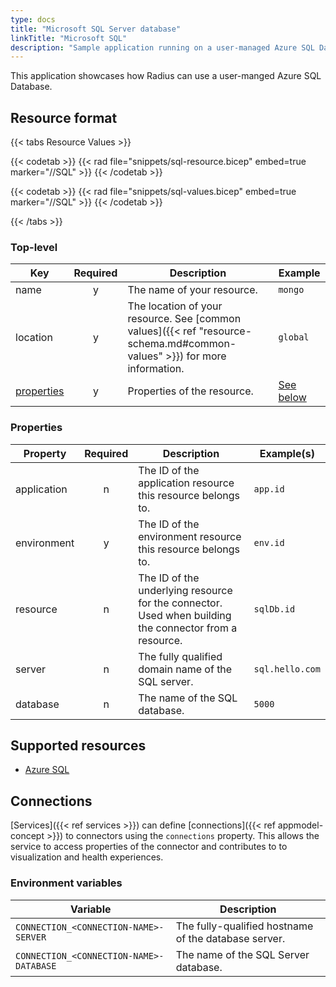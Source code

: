 ```yaml
---
type: docs
title: "Microsoft SQL Server database"
linkTitle: "Microsoft SQL"
description: "Sample application running on a user-managed Azure SQL Database"
---
```


This application showcases how Radius can use a user-manged Azure SQL Database.

## Resource format

{{< tabs Resource Values >}}

{{< codetab >}}
{{< rad file="snippets/sql-resource.bicep" embed=true marker="//SQL" >}}
{{< /codetab >}}

{{< codetab >}}
{{< rad file="snippets/sql-values.bicep" embed=true marker="//SQL" >}}
{{< /codetab >}}

{{< /tabs >}}

### Top-level

| Key  | Required | Description | Example |
|------|:--------:|-------------|---------|
| name | y | The name of your resource. | `mongo`
| location | y | The location of your resource. See [common values]({{< ref "resource-schema.md#common-values" >}}) for more information. | `global`
| [properties](#properties) | y | Properties of the resource. | [See below](#properties)

### Properties

| Property | Required | Description | Example(s) |
|----------|:--------:|-------------|------------|
| application | n | The ID of the application resource this resource belongs to. | `app.id`
| environment | y | The ID of the environment resource this resource belongs to. | `env.id`
| resource  | n | The ID of the underlying resource for the connector. Used when building the connector from a resource. | `sqlDb.id`
| server | n | The fully qualified domain name of the SQL server. | `sql.hello.com`
| database | n | The name of the SQL database. | `5000`

## Supported resources

- [Azure SQL](https://docs.microsoft.com/en-us/azure/azure-sql/)

## Connections

[Services]({{< ref services >}}) can define [connections]({{< ref appmodel-concept >}}) to connectors using the `connections` property. This allows the service to access properties of the connector and contributes to to visualization and health experiences.

### Environment variables

| Variable | Description |
|----------|-------------|
| `CONNECTION_<CONNECTION-NAME>-SERVER` | The fully-qualified hostname of the database server. |
| `CONNECTION_<CONNECTION-NAME>-DATABASE` | The name of the SQL Server database. |
